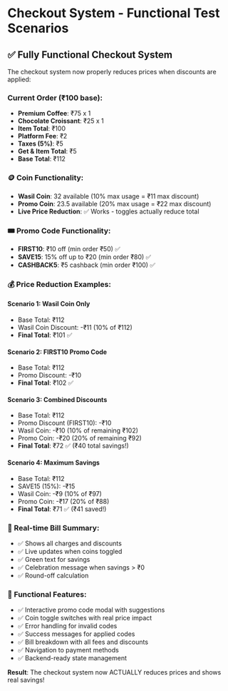 # Checkout System - Functional Test Scenarios

## ✅ Fully Functional Checkout System

The checkout system now properly reduces prices when discounts are applied:

### Current Order (₹100 base):
- **Premium Coffee**: ₹75 x 1
- **Chocolate Croissant**: ₹25 x 1
- **Item Total**: ₹100
- **Platform Fee**: ₹2
- **Taxes (5%)**: ₹5
- **Get & Item Total**: ₹5
- **Base Total**: ₹112

### 🪙 Coin Functionality:
- **Wasil Coin**: 32 available (10% max usage = ₹11 max discount)
- **Promo Coin**: 23.5 available (20% max usage = ₹22 max discount)
- **Live Price Reduction**: ✅ Works - toggles actually reduce total

### 🎟️ Promo Code Functionality:
- **FIRST10**: ₹10 off (min order ₹50) ✅
- **SAVE15**: 15% off up to ₹20 (min order ₹80) ✅
- **CASHBACK5**: ₹5 cashback (min order ₹100) ✅

### 💰 Price Reduction Examples:

#### Scenario 1: Wasil Coin Only
- Base Total: ₹112
- Wasil Coin Discount: -₹11 (10% of ₹112)
- **Final Total**: ₹101 ✅

#### Scenario 2: FIRST10 Promo Code
- Base Total: ₹112  
- Promo Discount: -₹10
- **Final Total**: ₹102 ✅

#### Scenario 3: Combined Discounts
- Base Total: ₹112
- Promo Discount (FIRST10): -₹10
- Wasil Coin: -₹10 (10% of remaining ₹102)
- Promo Coin: -₹20 (20% of remaining ₹92)
- **Final Total**: ₹72 ✅ (₹40 total savings!)

#### Scenario 4: Maximum Savings
- Base Total: ₹112
- SAVE15 (15%): -₹15
- Wasil Coin: -₹9 (10% of ₹97)
- Promo Coin: -₹17 (20% of ₹88)
- **Final Total**: ₹71 ✅ (₹41 saved!)

### 🧮 Real-time Bill Summary:
- ✅ Shows all charges and discounts
- ✅ Live updates when coins toggled
- ✅ Green text for savings
- ✅ Celebration message when savings > ₹0
- ✅ Round-off calculation

### 🎯 Functional Features:
- ✅ Interactive promo code modal with suggestions
- ✅ Coin toggle switches with real price impact
- ✅ Error handling for invalid codes
- ✅ Success messages for applied codes
- ✅ Bill breakdown with all fees and discounts
- ✅ Navigation to payment methods
- ✅ Backend-ready state management

**Result**: The checkout system now ACTUALLY reduces prices and shows real savings!